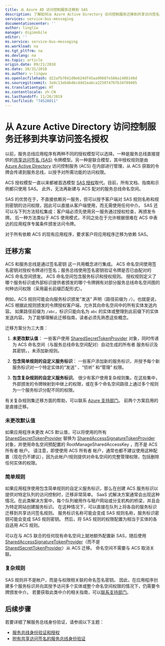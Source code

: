 ```yaml
---
title: 从 Azure AD 访问控制服务迁移到 SAS
description: 了解如何从 Azure Active Directory 访问控制服务迁移到共享访问签名授权。
services: service-bus-messaging
documentationcenter: ''
author: lingliw
manager: digimobile
editor: ''
ms.service: service-bus-messaging
ms.workload: na
ms.tgt_pltfrm: na
ms.devlang: na
ms.topic: article
origin.date: 09/21/2018
ms.date: 10/31/2018
ms.author: v-lingwu
ms.openlocfilehash: d22afb7041d0e624df45aa99687e586a1400140d
ms.sourcegitcommit: 3a9c13eb4b4bcddd1eabca22507476fb34f89405
ms.translationtype: HT
ms.contentlocale: zh-CN
ms.lasthandoff: 11/26/2019
ms.locfileid: "74528011"
---
```

# <a name="migrate-from-azure-active-directory-access-control-service-to-shared-access-signature-authorization"></a>从 Azure Active Directory 访问控制服务迁移到共享访问签名授权

以前，服务总线应用程序有两种不同的授权模型可以选择。一种是服务总线直接提供的[共享访问签名 (SAS)](service-bus-sas.md) 令牌模型。另一种是联合模型，其中授权规则是由 [Azure Active Directory](/active-directory/) 访问控制服务 (ACS) 在内部进行管理，从 ACS 获取的令牌会传递到服务总线，以授予对所需功能的访问权限。

ACS 授权模型一直以来都被首选模型 [SAS 授权](service-bus-authentication-and-authorization.md)取代。目前，所有文档、指南和示例都只使用 SAS。 此外，无法再新建与 ACS 配对的服务总线命名空间。

SAS 的优势在于，不直接依赖另一服务，但可以授予客户端对 SAS 规则名称和规则密钥的访问权限，因此可以直接从客户端使用，而无需使用任何中介。 SAS 还可以与下列方法轻松集成：客户端必须先使用另一服务通过授权检查，再颁发令牌。 后一种方法类似于 ACS 使用模式，不同之处在于允许根据很难在 ACS 中表达的应用程序专属条件颁发访问令牌。

对于所有依赖 ACS 的现有应用程序，要求客户将应用程序迁移为依赖 SAS。

## <a name="migration-scenarios"></a>迁移方案

ACS 和服务总线是通过签名密钥  这一共用概念进行集成。 ACS 命名空间使用签名密钥对授权令牌进行签名；服务总线使用签名密钥验证令牌是否已由配对的 ACS 命名空间颁发。 ACS 命名空间包含服务标识和授权规则。 授权规则定义了哪个服务标识或外部标识提供者颁发的哪个令牌拥有对部分服务总线命名空间图的何种访问权限（采用最长前缀匹配形式）。

例如，ACS 规则可能会向服务标识颁发“发送”  声明（路径前缀为 `/`）。也就是说，ACS 根据此规则颁发的令牌授权客户端，允许其向命名空间中的所有实体发送内容。 如果路径前缀为 `/abc`，标识只能向名为 `abc` 的实体或整理到此前缀下的实体发送内容。 为了能够理解此迁移指南，读者必须先熟悉这些概念。

迁移方案分为三大类：

1.  **未更改默认值**： 一些客户使用 [SharedSecretTokenProvider](/dotnet/api/microsoft.servicebus.sharedsecrettokenprovider) 对象，同时传递为 ACS 命名空间（与服务总线命名空间配对）自动生成的所有者  服务标识及其密钥，，未添加新规则。

2.  **包含简单规则的自定义服务标识**： 一些客户添加新的服务标识，并授予每个新服务标识对一个特定实体的“发送”  、“侦听”  和“管理”  权限。

3.  **包含复杂规则的自定义服务标识**。 很少有客户使用复杂规则集。在这些集中，外部颁发的令牌映射到中继上的权限，或在多个命名空间路径上通过多个规则为一个服务标识分配不同的权限。

有关复杂规则集迁移方面的帮助，可以联系 [Azure 支持部门](https://www.azure.cn/support/contact/)。 前两个方案启用的是直接迁移。

### <a name="unchanged-defaults"></a>未更改默认值

如果应用程序未更改 ACS 默认值，可以将使用的所有 [SharedSecretTokenProvider](/dotnet/api/microsoft.servicebus.sharedsecrettokenprovider) 替换为 [SharedAccessSignatureTokenProvider](/dotnet/api/microsoft.servicebus.sharedaccesssignaturetokenprovider) 对象，并使用命名空间预配置的 RootManageSharedAccessKey  ，而不是 ACS 所有者  帐户。 请注意，即使使用 ACS 所有者  帐户，通常也都不建议使用这种配置（现在仍不建议），因为此帐户/规则提供对命名空间的完整管理权限，包括删除任何实体的权限。

### <a name="simple-rules"></a>简单规则

如果应用程序使用包含简单规则的自定义服务标识，那么在创建 ACS 服务标识以提供对特定队列的访问控制时，迁移非常简单。 SaaS 式解决方案通常会出现这种情况。在此类解决方案中，每个队列被用作与租户网站或分支机构的桥梁，并且会为特定网站创建服务标识。 在这种情况下，可以直接在队列上将各自的服务标识迁移到共享访问签名规则。 服务标识名称可能会变成 SAS 规则名称，服务标识密钥可能会变成 SAS 规则密钥。 然后，将 SAS 规则的权限配置为相当于实体的各自适用 ACS 规则。

可以在与 ACS 联合的任何现有命名空间上就地额外配置新 SAS，随后使用 [SharedAccessSignatureTokenProvider](/dotnet/api/microsoft.servicebus.sharedaccesssignaturetokenprovider)（而不是 [SharedSecretTokenProvider](/dotnet/api/microsoft.servicebus.sharedsecrettokenprovider)）从 ACS 迁移。 命名空间不需要与 ACS 取消关联。

### <a name="complex-rules"></a>复杂规则

SAS 规则并不是帐户，而是与权限相关联的命名签名密钥。 因此，在应用程序创建多个服务标识并向其授予访问多个实体或整个命名空间权限的情况下，仍需要令牌颁发中介。 若要获取此类中介的相关指南，可以[联系支持部门](https://www.azure.cn/support/contact/)。

## <a name="next-steps"></a>后续步骤

若要详细了解服务总线身份验证，请参阅以下主题：

* [服务总线身份验证和授权](service-bus-authentication-and-authorization.md)
* [附有共享访问签名的服务总线身份验证](service-bus-sas.md)
